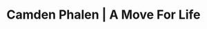 ---
layout: project
title: Camden Phalen | A Move For Life
section: portfolio

project_name: A Move For Life
project_categories: Experience, Design, Code
year: 2015
blurb: Web devloper internship at an LA-based nonprofit that helps organize charity events.
background: true

images:
  - url: /assets/images/projects/a_move_for_life/landing.jpg
    id: landing
    title: Landing page - desktop
    offsety: 0
    offsetx: 50%
    classes: "cp-horizontal"
    modal_classes: "modal-md"
  - url: /assets/images/projects/a_move_for_life/landing_mobile.jpg
    id: landing-mobile
    title: Landing page - mobile
    offsety: 23%
    offsetx: 0
    classes: "cp-vertical"
    modal_classes: "modal-sm"
  - url: /assets/images/projects/a_move_for_life/events.jpg
    id: events
    title: Events page - desktop
    offsety: 0
    offsetx: 50%
    classes: "cp-horizontal"
    modal_classes: "modal-md"
  - url: /assets/images/projects/a_move_for_life/events_mobile.jpg
    id: events-mobile
    title: Events page - mobile
    offsety: 23%
    offsetx: 0
    classes: "cp-vertical"
    modal_classes: "modal-sm"

technologies:
  list: HTML, CSS, Javascript, Bootstrap, Photoshop, Illustrator
  color1: "#DC3A1E"
  color2: "#DD921F"

links:
  - display: A Move For Life website
    href: http://amoveforlife.org/index.html
    color1: "#48C8D3"
    color2: "#EE9632"
  - display: Github repository
    href: https://github.com/camden11/A-Move-For-Life
    color1: "#979797"
    color2: "#92DC8D"
--- 